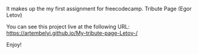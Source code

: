 
It makes up the my first assignment for freecodecamp.
Tribute Page (Egor Letov)

You can see this project live at the following URL: https://artembelyi.github.io/My-tribute-page-Letov-/

Enjoy!